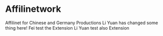 # Affilinetwork
Affilinet for Chinese and Germany Productions
Li Yuan has changed some thing here!
Fei test the Extension
Li Yuan test also Extension
